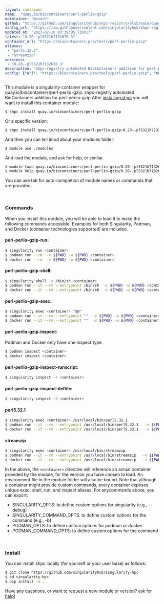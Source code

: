 ```yaml
---
layout: container
name:  "quay.io/biocontainers/perl-perlio-gzip"
maintainer: "@vsoch"
github: "https://github.com/singularityhub/shpc-registry/blob/main/quay.io/biocontainers/perl-perlio-gzip/container.yaml"
config_url: "https://raw.githubusercontent.com/singularityhub/shpc-registry/main/quay.io/biocontainers/perl-perlio-gzip/container.yaml"
updated_at: "2023-02-10 03:39:05.730017"
latest: "0.20--pl5321h7132678_3"
container_url: "https://biocontainers.pro/tools/perl-perlio-gzip"
aliases:
 - "perl5.32.1"
 - "streamzip"
versions:
 - "0.20--pl5321h7132678_3"
description: "shpc-registry automated BioContainers addition for perl-perlio-gzip"
config: {"url": "https://biocontainers.pro/tools/perl-perlio-gzip", "maintainer": "@vsoch", "description": "shpc-registry automated BioContainers addition for perl-perlio-gzip", "latest": {"0.20--pl5321h7132678_3": "sha256:f569b9c062e14ebe23dc59cc57a1095135ab6d44672cd4fea032df446fd14d1d"}, "tags": {"0.20--pl5321h7132678_3": "sha256:f569b9c062e14ebe23dc59cc57a1095135ab6d44672cd4fea032df446fd14d1d"}, "docker": "quay.io/biocontainers/perl-perlio-gzip", "aliases": {"perl5.32.1": "/usr/local/bin/perl5.32.1", "streamzip": "/usr/local/bin/streamzip"}}
---
```


This module is a singularity container wrapper for quay.io/biocontainers/perl-perlio-gzip.
shpc-registry automated BioContainers addition for perl-perlio-gzip
After [installing shpc](#install) you will want to install this container module:


```bash
$ shpc install quay.io/biocontainers/perl-perlio-gzip
```

Or a specific version:

```bash
$ shpc install quay.io/biocontainers/perl-perlio-gzip:0.20--pl5321h7132678_3
```

And then you can tell lmod about your modules folder:

```bash
$ module use ./modules
```

And load the module, and ask for help, or similar.

```bash
$ module load quay.io/biocontainers/perl-perlio-gzip/0.20--pl5321h7132678_3
$ module help quay.io/biocontainers/perl-perlio-gzip/0.20--pl5321h7132678_3
```

You can use tab for auto-completion of module names or commands that are provided.

<br>

### Commands

When you install this module, you will be able to load it to make the following commands accessible.
Examples for both Singularity, Podman, and Docker (container technologies supported) are included.

#### perl-perlio-gzip-run:

```bash
$ singularity run <container>
$ podman run --rm  -v ${PWD} -w ${PWD} <container>
$ docker run --rm  -v ${PWD} -w ${PWD} <container>
```

#### perl-perlio-gzip-shell:

```bash
$ singularity shell -s /bin/sh <container>
$ podman run --it --rm --entrypoint /bin/sh  -v ${PWD} -w ${PWD} <container>
$ docker run --it --rm --entrypoint /bin/sh  -v ${PWD} -w ${PWD} <container>
```

#### perl-perlio-gzip-exec:

```bash
$ singularity exec <container> "$@"
$ podman run --it --rm --entrypoint ""  -v ${PWD} -w ${PWD} <container> "$@"
$ docker run --it --rm --entrypoint ""  -v ${PWD} -w ${PWD} <container> "$@"
```

#### perl-perlio-gzip-inspect:

Podman and Docker only have one inspect type.

```bash
$ podman inspect <container>
$ docker inspect <container>
```

#### perl-perlio-gzip-inspect-runscript:

```bash
$ singularity inspect -r <container>
```

#### perl-perlio-gzip-inspect-deffile:

```bash
$ singularity inspect -d <container>
```


#### perl5.32.1

```bash
$ singularity exec <container> /usr/local/bin/perl5.32.1
$ podman run --it --rm --entrypoint /usr/local/bin/perl5.32.1   -v ${PWD} -w ${PWD} <container> -c " $@"
$ docker run --it --rm --entrypoint /usr/local/bin/perl5.32.1   -v ${PWD} -w ${PWD} <container> -c " $@"
```


#### streamzip

```bash
$ singularity exec <container> /usr/local/bin/streamzip
$ podman run --it --rm --entrypoint /usr/local/bin/streamzip   -v ${PWD} -w ${PWD} <container> -c " $@"
$ docker run --it --rm --entrypoint /usr/local/bin/streamzip   -v ${PWD} -w ${PWD} <container> -c " $@"
```



In the above, the `<container>` directive will reference an actual container provided
by the module, for the version you have chosen to load. An environment file in the
module folder will also be bound. Note that although a container
might provide custom commands, every container exposes unique exec, shell, run, and
inspect aliases. For anycommands above, you can export:

 - SINGULARITY_OPTS: to define custom options for singularity (e.g., --debug)
 - SINGULARITY_COMMAND_OPTS: to define custom options for the command (e.g., -b)
 - PODMAN_OPTS: to define custom options for podman or docker
 - PODMAN_COMMAND_OPTS: to define custom options for the command

<br>

### Install

You can install shpc locally (for yourself or your user base) as follows:

```bash
$ git clone https://github.com/singularityhub/singularity-hpc
$ cd singularity-hpc
$ pip install -e .
```

Have any questions, or want to request a new module or version? [ask for help!](https://github.com/singularityhub/singularity-hpc/issues)